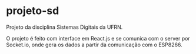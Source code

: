 # projeto-sd

Projeto da disciplina Sistemas Digitais da UFRN.

O projeto é feito com interface em React.js e se comunica com o server por Socket.io, onde gera os dados a partir da comunicação com o ESP8266.
